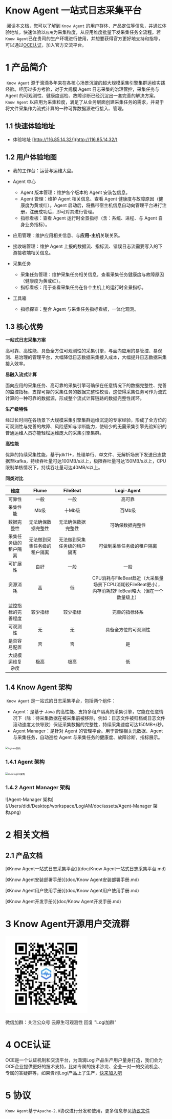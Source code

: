 # **Know Agent 一站式日志采集平台**

​	阅读本文档，您可以了解到 `Know Agent` 的用户群体、产品定位等信息，并通过体验地址，快速体验以`应用`为采集粒度，从应用维度批量下发采集任务全流程。若`Know Agent`已在贵司的生产环境进行使用，并想要获得官方更好地支持和指导，可以通过[OCE认证](http://obsuite.didiyun.com/open/openAuth)，加入官方交流平台。

# 1 产品简介

​	`Know Agent` 源于滴滴多年来在各核心场景沉淀的超大规模采集引擎集群运维实践经验。经历过多方考验，对于大规模 Agent 日志采集的治理管控，采集任务与 Agent 的可观测性、健康度巡检、故障诊断已经沉淀出一套完善的解决方案。`Know Agent` 以应用为采集粒度，满足了从业务层面创建采集任务的需求，并易于将文件采集作为流式计算的一种可靠数据源进行接入、管理。

## 1.1 快速体验地址

- 体验地址 [http://116.85.14.32/](http://116.85.14.32/) 

## 1.2 用户体验地图

- 我的工作台：运营与运维大盘。
- Agent 中心
  - Agent 版本管理：维护各个版本的 Agent 安装包信息。
  - Agent 管理：维护 Agent 相关信息、查看 Agent 健康度与故障原因（健康度为黄或红）。Agent 启动后，将携带宿主机信息自动向管理平台进行注册，注册成功后，即可对其进行管理。
  - 指标看板：查看 Agent 运行时全景指标（含：系统、进程、与 Agent 自身业务指标）。

- 应用管理：维护应用相关信息、与**应用-主机**关联关系。
- 接收端管理：维护 Agent 上报的数据流、指标流、错误日志流需要写入的下游接收端相关信息。
- 采集任务
  - 采集任务管理：维护采集任务相关信息，查看采集任务健康度与故障原因（健康度为黄或红）。
  - 指标看板：用于查看采集任务在各个主机上的运行时全景指标。

- 工具箱
  - 指标探查：整合 Agent 与采集任务指标看板，一体化观测。


## 1.3 核心优势

**一站式日志采集方案**

​	高可靠、高性能、具备全方位可观测性的采集引擎，与面向应用的易管控、易观测、易治理的管理平台，大幅降低日志数据采集接入成本，大幅提升日志数据采集接入效率。

**易融入流式计算**

​	面向应用的采集任务、高可靠的采集引擎可确保在任意情况下的数据完整性、完善的监控指标，支撑可靠的采集任务的数据完整性校验，这使得采集任务可作为流式计算的一种可靠的数据源，形成整个流式计算链路的数据完整性闭环。

**生产级特性**

​	经过长时间在各场景下大规模采集引擎集群运维沉淀的专家经验，形成了全方位的可观测性与完善的故障、风险感知与诊断能力，使较少的无需采集引擎先验知识的普通运维人员亦能轻松运维庞大的采集引擎集群。

**高性能**

​	优异的持续采集性能，基于jdk11+，处理单行、单文件、无解析场景下发送日志数据至kafka，持续吞吐量可达100MB/s以上，极限吞吐量可达150MB/s以上，CPU限制单核情况下，持续吞吐量可达40MB/s以上。

**同类对比**

|         维度         |            Flume             |           FileBeat           |                          Logi-Agent                          |
| :------------------: | :--------------------------: | :--------------------------: | :----------------------------------------------------------: |
|        可靠性        |             一般             |             一般             |                            高可靠                            |
|       采集性能       |             Mb级             |            十Mb级            |                            百Mb级                            |
|      数据完整性      |      无法确保数据完整性      |      无法确保数据完整性      |                       可确保数据完整性                       |
| 采集任务级的租户隔离 | 无法做到采集任务级的租户隔离 | 无法做到采集任务级的租户隔离 |                  可做到采集任务级的租户隔离                  |
|       可扩展性       |             良好             |             一般             |                             一般                             |
|       资源消耗       |              高              |              低              | CPU消耗与FileBeat趋近（大采集量场景下CPU消耗较FileBeat更小），内存消耗较FileBeat略大（但在一个数量级上） |
|  监控指标的完善程度  |           较少指标           |           较少指标           |                        完善的指标体系                        |
|       可观测性       |              无              |              无              |                     具备全方位的可观测性                     |
|     是否容易配置     |              否              |              否              |                              是                              |
|   大规模运维复杂度   |             极高             |             极高             |                              低                              |

## 1.4 Know Agent 架构

​	`Know Agent` 是一站式的日志采集平台，包括两个组件：

- Agent：是基于 Java 的高性能、支持多租户隔离的采集引擎，它能在任意情况下（除：待采集数据在被采集前被移除，例如：日志文件被归档或日志文件滚动速度太快导致）保证采集数据的完整性，持续采集速度可达150MB+/秒。
- Agent Manager：是针对 Agent 的管理平台。用于管理相关元数据、Agent与采集任务，自动巡检 Agent 与采集任务的健康度、故障诊断，指标展示。

<img src="/Users/didi/Desktop/workspace/LogiAM/doc/assets/know agent总体设计.png" alt="logi-am架构" style="zoom:50%;" />	

### 1.4.1 Agent 架构

<img src="/Users/didi/Desktop/workspace/LogiAM/doc/assets/know agent架构.png" alt="know agent架构" style="zoom: 50%;" />

### 1.4.2 Agent Manager 架构

![Agent-Manager 架构](/Users/didi/Desktop/workspace/LogiAM/doc/assets/Agent-Manager 架构.png)

# 2 相关文档
## 2.1 产品文档

[《Know Agent一站式日志采集平台》](doc/Know Agent一站式日志采集平台.md)

[《Know Agent安装部署手册》](doc/Know Agent安装部署手册.md)

[《Know Agent用户使用手册》](doc/Know Agent用户使用手册.md)

[《Know Agent开发手册》](doc/Know Agent开发手册.md)

# 3 Know Agent开源用户交流群

![logi开源用户交流群](doc/assets/logi开源用户交流群.png)

微信加群：关注公众号 云原生可观测性 回复 "Logi加群"

# 4 OCE认证

OCE是一个认证机制和交流平台，为滴滴Logi产品生产用户量身打造，我们会为OCE企业提供更好的技术支持，比如专属的技术沙龙、企业一对一的交流机会、专属的答疑群等，如果贵司Logi产品上了生产，[快来加入吧](http://obsuite.didiyun.com/open/openAuth)

# 5 协议

`Know Agent`基于`Apache-2.0`协议进行分发和使用，更多信息参见[协议文件](LICENSE)

